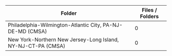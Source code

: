 | Folder                                                       |   Files / Folders |
|--------------------------------------------------------------|-------------------|
| Philadelphia-Wilmington-Atlantic City, PA-NJ-DE-MD (CMSA)    |                 0 |
| New York-Northern New Jersey-Long Island, NY-NJ-CT-PA (CMSA) |                 0 |